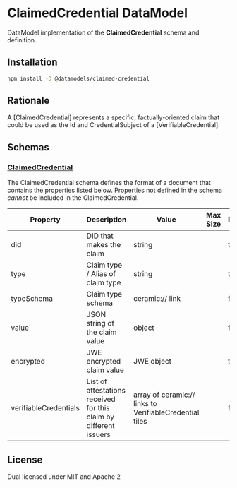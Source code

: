 # ClaimedCredential DataModel

DataModel implementation of the **ClaimedCredential** schema and definition.

## Installation

```sh
npm install -D @datamodels/claimed-credential
```

## Rationale

A [ClaimedCredential] represents a specific, factually-oriented claim that could be used as the Id and CredentialSubject of a [VerifiableCredential].

## Schemas

### [ClaimedCredential](./schemas/ClaimedCredential.json)

The ClaimedCredential schema defines the format of a document that contains the properties listed below. Properties not defined in the schema _cannot_ be included in the ClaimedCredential.

| Property              | Description                                                       | Value                                                   | Max Size | Required | Example |
| --------------------- | ----------------------------------------------------------------- | ------------------------------------------------------- | -------- | -------- | ------- |
| did                   | DID that makes the claim                                          | string                                                  |          | true     |         |
| type                  | Claim type / Alias of claim type                                  | string                                                  |          | true     |         |
| typeSchema            | Claim type schema                                                 | ceramic:// link                                         |          | false    |         |
| value                 | JSON string of the claim value                                    | object                                                  |          | false    |         |
| encrypted             | JWE encrypted claim value                                         | JWE object                                              |          | true     |         |
| verifiableCredentials | List of attestations received for this claim by different issuers | array of ceramic:// links to VerifiableCredential tiles |          | false    |         |

## License

Dual licensed under MIT and Apache 2
